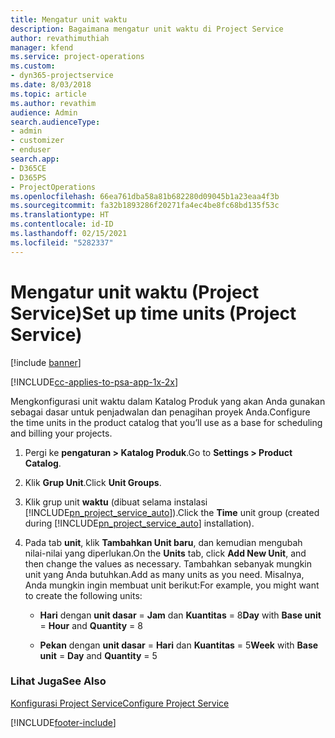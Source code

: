 ```yaml
---
title: Mengatur unit waktu
description: Bagaimana mengatur unit waktu di Project Service
author: revathimuthiah
manager: kfend
ms.service: project-operations
ms.custom:
- dyn365-projectservice
ms.date: 8/03/2018
ms.topic: article
ms.author: revathim
audience: Admin
search.audienceType:
- admin
- customizer
- enduser
search.app:
- D365CE
- D365PS
- ProjectOperations
ms.openlocfilehash: 66ea761dba58a81b682280d09045b1a23eaa4f3b
ms.sourcegitcommit: fa32b1893286f20271fa4ec4be8fc68bd135f53c
ms.translationtype: HT
ms.contentlocale: id-ID
ms.lasthandoff: 02/15/2021
ms.locfileid: "5282337"
---
```

# <a name="set-up-time-units-project-service"></a><span data-ttu-id="267ae-103">Mengatur unit waktu (Project Service)</span><span class="sxs-lookup"><span data-stu-id="267ae-103">Set up time units (Project Service)</span></span>

[!include [banner](../includes/psa-now-project-operations.md)]

[!INCLUDE[cc-applies-to-psa-app-1x-2x](../includes/cc-applies-to-psa-app-1x-2x.md)]

<span data-ttu-id="267ae-104">Mengkonfigurasi unit waktu dalam Katalog Produk yang akan Anda gunakan sebagai dasar untuk penjadwalan dan penagihan proyek Anda.</span><span class="sxs-lookup"><span data-stu-id="267ae-104">Configure the time units in the product catalog that you’ll use as a base for scheduling and billing your projects.</span></span>  
  
1. <span data-ttu-id="267ae-105">Pergi ke **pengaturan > Katalog Produk**.</span><span class="sxs-lookup"><span data-stu-id="267ae-105">Go to **Settings > Product Catalog**.</span></span>  
  
2. <span data-ttu-id="267ae-106">Klik **Grup Unit**.</span><span class="sxs-lookup"><span data-stu-id="267ae-106">Click **Unit Groups**.</span></span>  
  
3. <span data-ttu-id="267ae-107">Klik grup unit **waktu** (dibuat selama instalasi [!INCLUDE[pn_project_service_auto](../includes/pn-project-service-auto.md)]).</span><span class="sxs-lookup"><span data-stu-id="267ae-107">Click the **Time** unit group (created during [!INCLUDE[pn_project_service_auto](../includes/pn-project-service-auto.md)] installation).</span></span>  
  
4. <span data-ttu-id="267ae-108">Pada tab **unit**, klik **Tambahkan Unit baru**, dan kemudian mengubah nilai-nilai yang diperlukan.</span><span class="sxs-lookup"><span data-stu-id="267ae-108">On the **Units** tab, click **Add New Unit**, and then change the values as necessary.</span></span> <span data-ttu-id="267ae-109">Tambahkan sebanyak mungkin unit yang Anda butuhkan.</span><span class="sxs-lookup"><span data-stu-id="267ae-109">Add as many units as you need.</span></span> <span data-ttu-id="267ae-110">Misalnya, Anda mungkin ingin membuat unit berikut:</span><span class="sxs-lookup"><span data-stu-id="267ae-110">For example, you might want to create the following units:</span></span>  
  
   - <span data-ttu-id="267ae-111">**Hari** dengan **unit dasar** = **Jam** dan **Kuantitas** = 8</span><span class="sxs-lookup"><span data-stu-id="267ae-111">**Day** with **Base unit** = **Hour** and **Quantity** = 8</span></span>  
  
   - <span data-ttu-id="267ae-112">**Pekan** dengan **unit dasar** = **Hari** dan **Kuantitas** = 5</span><span class="sxs-lookup"><span data-stu-id="267ae-112">**Week** with **Base unit** = **Day** and **Quantity** = 5</span></span>  
  
### <a name="see-also"></a><span data-ttu-id="267ae-113">Lihat Juga</span><span class="sxs-lookup"><span data-stu-id="267ae-113">See Also</span></span>  
 [<span data-ttu-id="267ae-114">Konfigurasi Project Service</span><span class="sxs-lookup"><span data-stu-id="267ae-114">Configure Project Service</span></span>](../psa/configure.md)


[!INCLUDE[footer-include](../includes/footer-banner.md)]